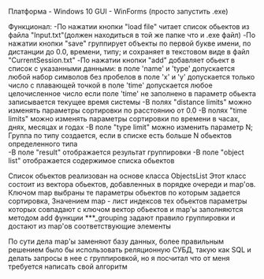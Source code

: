 Платформа - Windows 10
GUI - WinForms
(просто запустить .exe)

Функционал:
-По нажатии кнопки "load file" читает список обьектов из файла "Input.txt"(должен находиться в той же папке что и .exe файл) 
-По нажатии кнопки "save" группирует объекты по первой букве имени, по дистанции до 0.0, времени, типу; и сохраняет в текстовом виде в файл "CurrentSession.txt"
-По нажатии кнопки "add" добавляет обьект в список с указанными данными:
    в поле 'name' и 'type' допускается любой набор символов без пробелов
    в поле 'x' и 'y' допускается только число с плавающей точкой
    в поле 'time' допускается любое целочисленное число
    если поле 'time' не заполнено в параметр обьекта записывается текущее время системы
-В полях "distance limits" можно изменять параметры сортировки по расстоянию от 0.0
-В полях "time limits" можно изменять параметры сортировки по времени в часах, днях, месяцах и годах
-В поле "type limit" можно изменить параметр N; Группа по типу создается, если в списке есть больше N обьектов определенного типа  
-В поле "result" отображается результат группировки
-В поле "object list" отображается содержимое списка обьектов

Список обьектов реализован на основе класса ObjectsList
Этот класс состоит из вектора обьектов, добавленных в порядке очереди
и map'ов. Ключом map выбраны те параметры обьектов по которым задается сортировка, 
Значением map - лист индексов тех обьектов параметры которых совпадают с ключом 
вектор обьектов и map'ы заполняются методом add
функции ***_grouping задают правило группировки и достают из map'ов соответствующие элементы

По сути дела map'ы заменяют базу данных, более правильным решением было бы использовать реляционную СУБД,
такую как SQL и делать запросы в нее с группировкой, но я посчитал что от меня требуется написать свой алгоритм
